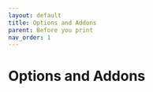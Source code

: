 ```yaml
---
layout: default
title: Options and Addons
parent: Before you print
nav_order: 1
---
```



# Options and Addons
